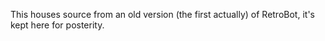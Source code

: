 This houses source from an old version (the first actually) of RetroBot, it's kept here for posterity.